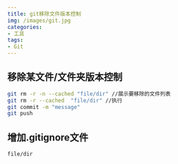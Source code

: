 ```yaml
---
title: git移除文件版本控制
img: /images/git.jpg
categories:
- 工具
tags:
- Git
---
```


## 移除某文件/文件夹版本控制
```bash
git rm -r -n --cached "file/dir" //展示要移除的文件列表
git rm -r --cached  "file/dir" //执行
git commit -m "message"  
git push 
```
## 增加.gitignore文件
```
file/dir
```

